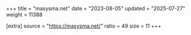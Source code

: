 +++
title = "masysma.net"
date = "2023-08-05"
updated = "2025-07-27"
weight = 11388

[extra]
source = "https://masysma.net/"
ratio = 49
size = 11
+++

